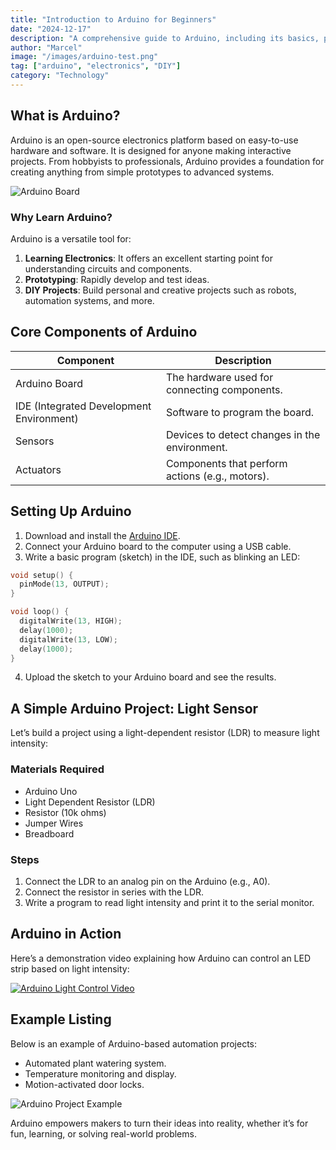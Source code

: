 ```yaml
---
title: "Introduction to Arduino for Beginners"
date: "2024-12-17"
description: "A comprehensive guide to Arduino, including its basics, practical applications, and examples for beginners."
author: "Marcel"
image: "/images/arduino-test.png"
tag: ["arduino", "electronics", "DIY"]
category: "Technology"
---
```


## What is Arduino?

Arduino is an open-source electronics platform based on easy-to-use hardware and software. It is designed for anyone making interactive projects. From hobbyists to professionals, Arduino provides a foundation for creating anything from simple prototypes to advanced systems.

![Arduino Board](/images/arduino-test.png)

### Why Learn Arduino?

Arduino is a versatile tool for:

1. **Learning Electronics**: It offers an excellent starting point for understanding circuits and components.
2. **Prototyping**: Rapidly develop and test ideas.
3. **DIY Projects**: Build personal and creative projects such as robots, automation systems, and more.

## Core Components of Arduino

| Component                                | Description                                     |
|------------------------------------------|-------------------------------------------------|
| Arduino Board                            | The hardware used for connecting components.    |
| IDE (Integrated Development Environment) | Software to program the board.                  |
| Sensors                                  | Devices to detect changes in the environment.   |
| Actuators                                | Components that perform actions (e.g., motors). |

## Setting Up Arduino

1. Download and install the [Arduino IDE](https://www.arduino.cc/en/software).
2. Connect your Arduino board to the computer using a USB cable.
3. Write a basic program (sketch) in the IDE, such as blinking an LED:

```c
void setup() {
  pinMode(13, OUTPUT);
}

void loop() {
  digitalWrite(13, HIGH);
  delay(1000);
  digitalWrite(13, LOW);
  delay(1000);
}
```

4. Upload the sketch to your Arduino board and see the results.

## A Simple Arduino Project: Light Sensor

Let’s build a project using a light-dependent resistor (LDR) to measure light intensity:

### Materials Required

- Arduino Uno
- Light Dependent Resistor (LDR)
- Resistor (10k ohms)
- Jumper Wires
- Breadboard

### Steps

1. Connect the LDR to an analog pin on the Arduino (e.g., A0).
2. Connect the resistor in series with the LDR.
3. Write a program to read light intensity and print it to the serial monitor.

## Arduino in Action

Here’s a demonstration video explaining how Arduino can control an LED strip based on light intensity:

[![Arduino Light Control Video](/videos/test-video-thumbnail.png)](/videos/test-video.mp4)

## Example Listing

Below is an example of Arduino-based automation projects:

- Automated plant watering system.
- Temperature monitoring and display.
- Motion-activated door locks.

![Arduino Project Example](/images/arduino-test.png)

Arduino empowers makers to turn their ideas into reality, whether it’s for fun, learning, or solving real-world problems.
